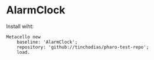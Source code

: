 # AlarmClock

Install wiht:

~~~Smalltalk
Metacello new
    baseline: 'AlarmClock';
    repository: 'github://tinchodias/pharo-test-repo';
    load.
~~~
